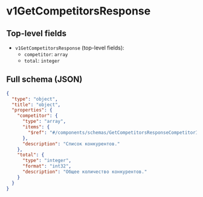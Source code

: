 # v1GetCompetitorsResponse

## Top-level fields
- `v1GetCompetitorsResponse` (top-level fields):
  - `competitor`: `array`
  - `total`: `integer`

## Full schema (JSON)
```json
{
  "type": "object",
  "title": "object",
  "properties": {
    "competitor": {
      "type": "array",
      "items": {
        "$ref": "#/components/schemas/GetCompetitorsResponseCompetitorInfo"
      },
      "description": "Список конкурентов."
    },
    "total": {
      "type": "integer",
      "format": "int32",
      "description": "Общее количество конкурентов."
    }
  }
}
```
